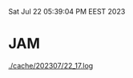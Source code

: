 Sat Jul 22 05:39:04 PM EEST 2023
# JAM
<a href='./cache/202307/22_17.log'>./cache/202307/22_17.log</a>
